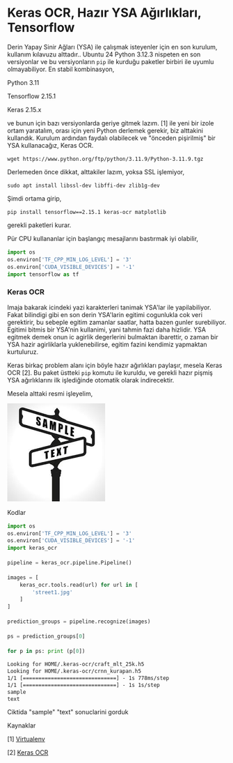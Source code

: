 # Keras OCR, Hazır YSA Ağırlıkları, Tensorflow

Derin Yapay Sinir Ağları (YSA) ile çalışmak isteyenler için en son
kurulum, kullanım kılavuzu alttadır.. Ubuntu 24 Python 3.12.3 nispeten
en son versiyonlar ve bu versiyonların `pip` ile kurduğu paketler
birbiri ile uyumlu olmayabiliyor. En stabil kombinasyon,

Python 3.11

Tensorflow 2.15.1

Keras 2.15.x

ve bunun için bazı versiyonlarda geriye gitmek lazım. [1] ile yeni bir
izole ortam yaratalım, orası için yeni Python derlemek gerekir, biz
alttakini kullandık. Kurulum ardından faydalı olabilecek ve "önceden
pişirilmiş" bir YSA kullanacağız, Keras OCR.

```
wget https://www.python.org/ftp/python/3.11.9/Python-3.11.9.tgz
```

Derlemeden önce dikkat, alttakiler lazım, yoksa SSL işlemiyor,

```
sudo apt install libssl-dev libffi-dev zlib1g-dev
```

Şimdi ortama girip,

```
pip install tensorflow==2.15.1 keras-ocr matplotlib
```

gerekli paketleri kurar.

Pür CPU kullananlar için başlangıç mesajlarını bastırmak iyi olabilir,

```python
import os
os.environ['TF_CPP_MIN_LOG_LEVEL'] = '3' 
os.environ['CUDA_VISIBLE_DEVICES'] = '-1'
import tensorflow as tf
```

### Keras OCR

Imaja bakarak icindeki yazi karakterleri tanimak YSA'lar ile
yapilabiliyor. Fakat bilindigi gibi en son derin YSA'larin egitimi
cogunlukla cok veri gerektirir, bu sebeple egitim zamanlar saatlar,
hatta bazen gunler surebiliyor. Egitimi bitmis bir YSA'nin kullanimi,
yani tahmin fazi daha hizlidir. YSA egitmek demek onun ic agirlik
degerlerini bulmaktan ibarettir, o zaman bir YSA hazir agirliklarla
yuklenebilirse, egitim fazini kendimiz yapmaktan kurtuluruz.

Keras birkaç problem alanı için böyle hazır ağırlıkları paylaşır,
mesela Keras OCR [2]. Bu paket üstteki `pip` komutu ile kuruldu, ve
gerekli hazır pişmiş YSA ağırlıklarını ilk işlediğinde otomatik olarak
indirecektir.

Mesela alttaki resmi işleyelim,

![](street1.jpg)

Kodlar

```python
import os
os.environ['TF_CPP_MIN_LOG_LEVEL'] = '3' 
os.environ['CUDA_VISIBLE_DEVICES'] = '-1'
import keras_ocr

pipeline = keras_ocr.pipeline.Pipeline()

images = [
    keras_ocr.tools.read(url) for url in [
        'street1.jpg'
    ]
]

prediction_groups = pipeline.recognize(images)

ps = prediction_groups[0]

for p in ps: print (p[0])
```

```
Looking for HOME/.keras-ocr/craft_mlt_25k.h5
Looking for HOME/.keras-ocr/crnn_kurapan.h5
1/1 [==============================] - 1s 778ms/step
1/1 [==============================] - 1s 1s/step
sample
text
```

Ciktida "sample" "text" sonuclarini gorduk 

Kaynaklar

[1] [Virtualenv](../../2018/08/virtualenv-python-izole-sanal-calsma.html)

[2] [Keras OCR](https://keras-ocr.readthedocs.io/en/latest/examples/using_pretrained_models.html)
